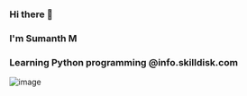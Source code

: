 
### Hi there 👋
### I'm Sumanth M 
### Learning Python programming @info.skilldisk.com


![image](https://user-images.githubusercontent.com/92622011/141673181-6c319bad-8e3a-4282-9385-787f9b79bb4d.png)



